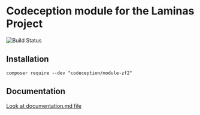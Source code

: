 # Codeception module for the Laminas Project

![Build Status](https://github.com/Codeception/module-zf2/workflows/CI/badge.svg)

## Installation

```
composer require --dev "codeception/module-zf2"
```

## Documentation

<a href="documentation.md">Look at documentation.md file</a>
